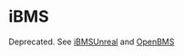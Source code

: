 # iBMS
Deprecated. See [iBMSUnreal](https://github.com/SNURhythm/iBMSUnreal) and [OpenBMS](https://github.com/SNURhythm/OpenBMS)
